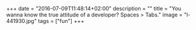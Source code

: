 +++
date = "2016-07-09T11:48:14+02:00"
description = ""
title = "You wanna know the true attitude of a developer? Spaces > Tabs."
image = "l-441930.jpg"
tags = ["fun"]
+++

